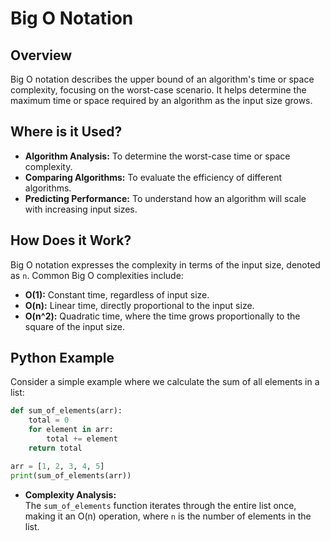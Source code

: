 # **Big O Notation**

## **Overview**

Big O notation describes the upper bound of an algorithm's time or space complexity, focusing on the worst-case scenario. It helps determine the maximum time or space required by an algorithm as the input size grows.

## **Where is it Used?**

- **Algorithm Analysis:** To determine the worst-case time or space complexity.
- **Comparing Algorithms:** To evaluate the efficiency of different algorithms.
- **Predicting Performance:** To understand how an algorithm will scale with increasing input sizes.

## **How Does it Work?**

Big O notation expresses the complexity in terms of the input size, denoted as `n`. Common Big O complexities include:
- **O(1):** Constant time, regardless of input size.
- **O(n):** Linear time, directly proportional to the input size.
- **O(n^2):** Quadratic time, where the time grows proportionally to the square of the input size.

## **Python Example**

Consider a simple example where we calculate the sum of all elements in a list:

```python
def sum_of_elements(arr):
    total = 0
    for element in arr:
        total += element
    return total

arr = [1, 2, 3, 4, 5]
print(sum_of_elements(arr))
```

- **Complexity Analysis:**  
  The `sum_of_elements` function iterates through the entire list once, making it an O(n) operation, where `n` is the number of elements in the list.
